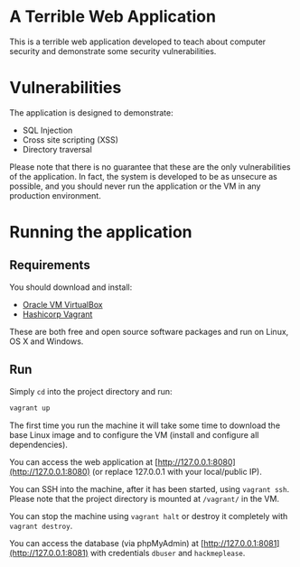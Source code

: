 # A Terrible Web Application

This is a terrible web application developed to teach about computer security and demonstrate some security vulnerabilities.

# Vulnerabilities

The application is designed to demonstrate:

- SQL Injection
- Cross site scripting (XSS)
- Directory traversal

Please note that there is no guarantee that these are the only vulnerabilities of the application. In fact, the system
is developed to be as unsecure as possible, and you should never run the application or the VM in any production
environment.

# Running the application

## Requirements

You should download and install:
- [Oracle VM VirtualBox](https://www.virtualbox.org/)
- [Hashicorp Vagrant](https://www.vagrantup.com/)

These are both free and open source software packages and run on Linux, OS X and Windows.

## Run

Simply `cd` into the project directory and run:

```bash
vagrant up
```

The first time you run the machine it will take some time to download the base Linux image and to configure
the VM (install and configure all dependencies).

You can access the web application at [http://127.0.0.1:8080](http://127.0.0.1:8080) (or replace 127.0.0.1 with your local/public IP).

You can SSH into the machine, after it has been started, using `vagrant ssh`. Please note that the project directory
is mounted at `/vagrant/` in the VM.

You can stop the machine using `vagrant halt` or destroy it completely with `vagrant destroy`.

You can access the database (via phpMyAdmin) at [http://127.0.0.1:8081](http://127.0.0.1:8081) with credentials `dbuser` and `hackmeplease`.
